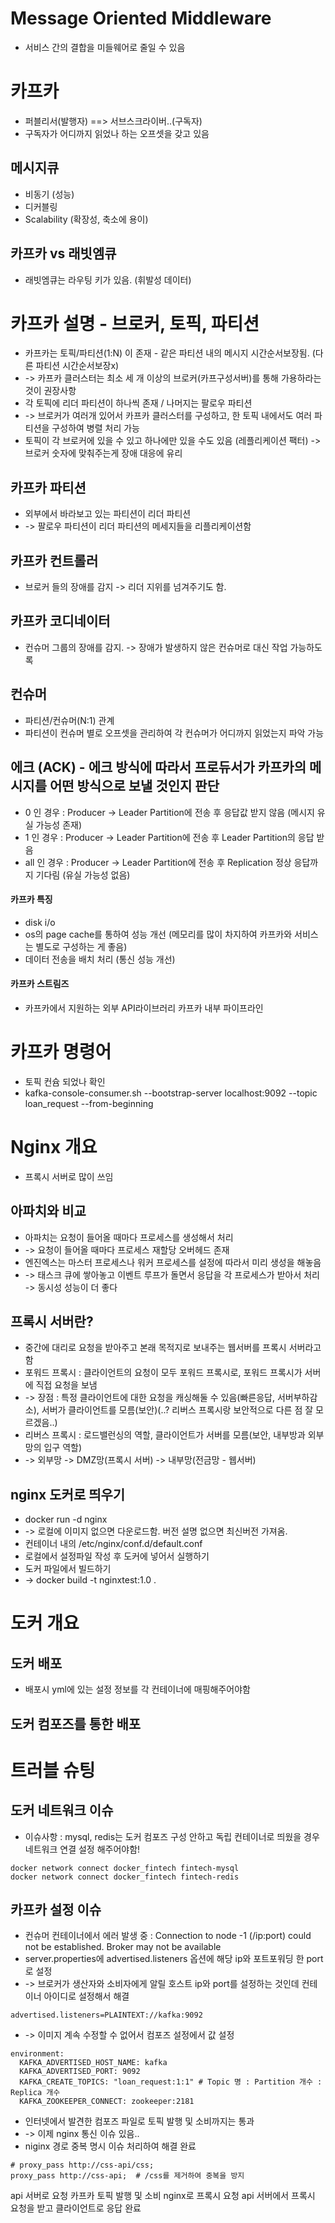 # Message Oriented Middleware
- 서비스 간의 결합을 미들웨어로 줄일 수 있음

# 카프카
- 퍼블리서(발행자) ==> 서브스크라이버..(구독자) 
- 구독자가 어디까지 읽었나 하는 오프셋을 갖고 있음
## 메시지큐 
- 비동기 (성능)
- 디커블링
- Scalability (확장성, 축소에 용이)
## 카프카 vs 래빗엠큐
- 래빗엠큐는 라우팅 키가 있음. (휘발성 데이터)

# 카프카 설명 - 브로커, 토픽, 파티션
- 카프카는 토픽/파티션(1:N) 이 존재 - 같은 파티션 내의 메시지 시간순서보장됨. (다른 파티션 시간순서보장x)
- -> 카프카 클러스터는 최소 세 개 이상의 브로커(카프구성서버)를 통해 가용하라는 것이 권장사항
- 각 토픽에 리더 파티션이 하나씩 존재 / 나머지는 팔로우 파티션
- -> 브로커가 여러개 있어서 카프카 클러스터를 구성하고, 한 토픽 내에서도 여러 파티션을 구성하여 병렬 처리 가능
- 토픽이 각 브로커에 있을 수 있고 하나에만 있을 수도 있음 (레플리케이션 팩터) -> 브로커 숫자에 맞춰주는게 장애 대응에 유리
## 카프카 파티션
- 외부에서 바라보고 있는 파티션이 리더 파티션 
- -> 팔로우 파티션이 리더 파티션의 메세지들을 리플리케이션함 
## 카프카 컨트롤러
- 브로커 들의 장애를 감지 -> 리더 지위를 넘겨주기도 함.
## 카프카 코디네이터 
- 컨슈머 그룹의 장애를 감지. -> 장애가 발생하지 않은 컨슈머로 대신 작업 가능하도록
## 컨슈머
- 파티션/컨슈머(N:1) 관계
- 파티션이 컨슈머 별로 오프셋을 관리하여 각 컨슈머가 어디까지 읽었는지 파악 가능 

## 에크 (ACK) - 에크 방식에 따라서 프로듀서가 카프카의 메시지를 어떤 방식으로 보낼 것인지 판단
- 0 인 경우 : Producer -> Leader Partition에 전송 후 응답값 받지 않음  (메시지 유실 가능성 존재)
- 1 인 경우 : Producer -> Leader Partition에 전송 후 Leader Partition의 응답 받음
- all 인 경우 : Producer -> Leader Partition에 전송 후 Replication 정상 응답까지 기다림 (유실 가능성 없음)
#### 카프카 특징
- disk i/o
- os의 page cache를 통하여 성능 개선 (메모리를 많이 차지하여 카프카와 서비스는 별도로 구성하는 게 좋음)
- 데이터 전송을 배치 처리 (통신 성능 개선) 
#### 카프카 스트림즈
- 카프카에서 지원하는 외부 API라이브러리 카프카 내부 파이프라인

# 카프카 명령어
- 토픽 컨슘 되었나 확인
- kafka-console-consumer.sh --bootstrap-server localhost:9092 --topic loan_request --from-beginning


# Nginx 개요
- 프록시 서버로 많이 쓰임
## 아파치와 비교
- 아파치는 요청이 들어올 때마다 프로세스를 생성해서 처리 
- -> 요청이 들어올 때마다 프로세스 재할당 오버헤드 존재 
- 엔진엑스는 마스터 프로세스나 워커 프로세스를 설정에 따라서 미리 생성을 해놓음
- -> 태스크 큐에 쌓아놓고 이벤트 루프가 돌면서 응답을 각 프로세스가 받아서 처리 -> 동시성 성능이 더 좋다 
## 프록시 서버란?
- 중간에 대리로 요청을 받아주고 본래 목적지로 보내주는 웹서버를 프록시 서버라고 함
- 포워드 프록시 : 클라이언트의 요청이 모두 포워드 프록시로, 포워드 프록시가 서버에 직접 요청을 보냄
- -> 장점 : 특정 클라이언트에 대한 요청을 캐싱해둘 수 있음(빠른응답, 서버부하감소), 서버가 클라이언트를 모름(보안)(..? 리버스 프록시랑 보안적으로 다른 점 잘 모르겠음..)
- 리버스 프록시 : 로드밸런싱의 역할, 클라이언트가 서버를 모름(보안, 내부방과 외부망의 입구 역할)
- -> 외부망 -> DMZ망(프록시 서버) -> 내부망(전금망 - 웹서버)
## nginx 도커로 띄우기
- docker run -d nginx 
- -> 로컬에 이미지 없으면 다운로드함. 버전 설명 없으면 최신버전 가져옴. 
- 컨테이너 내의 /etc/nginx/conf.d/default.conf
- 로컬에서 설정파일 작성 후 도커에 넣어서 실행하기
- 도커 파일에서 빌드하기
- -> docker build -t nginxtest:1.0 .

# 도커 개요
## 도커 배포
- 배포시 yml에 있는 설정 정보를 각 컨테이너에 매핑해주어야함
## 도커 컴포즈를 통한 배포


# 트러블 슈팅
## 도커 네트워크 이슈
- 이슈사항 : mysql, redis는 도커 컴포즈 구성 안하고 독립 컨테이너로 띄웠을 경우 네트워크 연결 설정 해주어야함!
```
docker network connect docker_fintech fintech-mysql
docker network connect docker_fintech fintech-redis
```

## 카프카 설정 이슈
- 컨슈머 컨테이너에서 에러 발생 중 : Connection to node -1 (/ip:port) could not be established. Broker may not be available
- server.properties에 advertised.listeners 옵션에 해당 ip와 포트포워딩 한 port로 설정
- -> 브로커가 생산자와 소비자에게 알릴 호스트 ip와 port를 설정하는 것인데 컨테이너 아이디로 설정해서 해결
```
advertised.listeners=PLAINTEXT://kafka:9092
```
- -> 이미지 계속 수정할 수 없어서 컴포즈 설정에서 값 설정
```
environment:
  KAFKA_ADVERTISED_HOST_NAME: kafka
  KAFKA_ADVERTISED_PORT: 9092
  KAFKA_CREATE_TOPICS: "loan_request:1:1" # Topic 명 : Partition 개수 : Replica 개수
  KAFKA_ZOOKEEPER_CONNECT: zookeeper:2181
```

- 인터넷에서 발견한 컴포즈 파일로 토픽 발행 및 소비까지는 통과 
- -> 이제 nginx 통신 이슈 있음..
- niginx 경로 중복 명시 이슈 처리하여 해결 완료
```
# proxy_pass http://css-api/css;
proxy_pass http://css-api;  # /css를 제거하여 중복을 방지
```


api 서버로 요청
카프카 토픽 발행 및 소비
nginx로 프록시 요청 
api 서버에서 프록시 요청을 받고 클라이언트로 응답 완료
